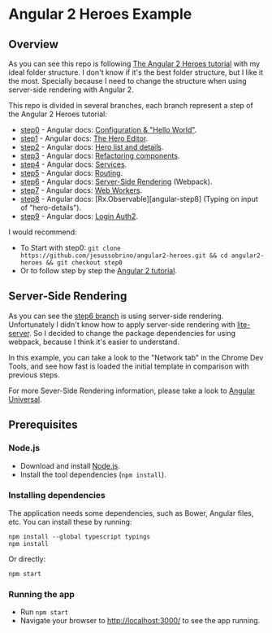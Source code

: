 # Angular 2 Heroes Example

## Overview

As you can see this repo is following [The Angular 2 Heroes tutorial][angular2-tutorial] with my ideal folder structure. I don't know if it's the best folder structure, but I like it the most. Specially because I need to change the structure when using server-side rendering with Angular 2.

This repo is divided in several branches, each branch represent a step of the Angular 2 Heroes tutorial:

- [step0][git-step0] - Angular docs: [Configuration & "Hello World"][angular-step0].
- [step1][git-step1] - Angular docs: [The Hero Editor][angular-step1].
- [step2][git-step2] - Angular docs: [Hero list and details][angular-step2].
- [step3][git-step3] - Angular docs: [Refactoring components][angular-step3].
- [step4][git-step4] - Angular docs: [Services][angular-step4].
- [step5][git-step5] - Angular docs: [Routing][angular-step5].
- [step6][git-step6] - Angular docs: [Server-Side Rendering][angular-step6] (Webpack).
- [step7][git-step7] - Angular docs: [Web Workers][angular-step7].
- [step8][git-step8] - Angular docs: [Rx.Observable][angular-step8] (Typing on input of "hero-details").
- [step9][git-step9] - Angular docs: [Login Auth2][angular-step9].

I would recommend:

- To Start with step0: `git clone https://github.com/jesussobrino/angular2-heroes.git && cd angular2-heroes && git checkout step0 `
- Or to follow step by step the [Angular 2 tutorial][angular2-tutorial].

## Server-Side Rendering

As you can see the [step6 branch][git-step6] is using server-side rendering. Unfortunately I didn't know how to apply server-side rendering with [lite-server][lite-server-issue]. So I decided to change the package dependencies for using webpack, because I think it's easier to understand.

In this example, you can take a look to the "Network tab" in the Chrome Dev Tools, and see how fast is loaded the initial template in comparison with previous steps.

For more Sever-Side Rendering information, please take a look to [Angular Universal][angular-step6].

## Prerequisites

### Node.js

- Download and install [Node.js][node-download-url].
- Install the tool dependencies (`npm install`).


### Installing dependencies

The application needs some dependencies, such as Bower, Angular files, etc.  You can install these by running:

```
npm install --global typescript typings
npm install
```

Or directly:

```
npm start
```

### Running the app

- Run `npm start`
- Navigate your browser to [http://localhost:3000/][localhost-url] to see the app running.


[node-download-url]: https://nodejs.org/en/download/
[localhost-url]: http://localhost:3000/
[lite-server-issue]: https://github.com/johnpapa/lite-server/issues/50
[angular2-tutorial]: https://angular.io/docs/ts/latest/tutorial/
[git-step0]: https://github.com/jesussobrino/angular2-heroes/tree/step0
[git-step1]: https://github.com/jesussobrino/angular2-heroes/tree/step1
[git-step2]: https://github.com/jesussobrino/angular2-heroes/tree/step2
[git-step3]: https://github.com/jesussobrino/angular2-heroes/tree/step3
[git-step4]: https://github.com/jesussobrino/angular2-heroes/tree/step4
[git-step5]: https://github.com/jesussobrino/angular2-heroes/tree/step5
[git-step6]: https://github.com/jesussobrino/angular2-heroes/tree/step6
[git-step7]: https://github.com/jesussobrino/angular2-heroes/tree/step7
[git-step8]: https://github.com/jesussobrino/angular2-heroes/tree/step8
[git-step9]: https://github.com/jesussobrino/angular2-heroes/tree/step9
[angular-step0]: https://angular.io/docs/ts/latest/quickstart.html
[angular-step1]: https://angular.io/docs/ts/latest/tutorial/toh-pt1.html
[angular-step2]: https://angular.io/docs/ts/latest/tutorial/toh-pt2.html
[angular-step3]: https://angular.io/docs/ts/latest/tutorial/toh-pt3.html
[angular-step4]: https://angular.io/docs/ts/latest/tutorial/toh-pt4.html
[angular-step5]: https://angular.io/docs/ts/latest/tutorial/toh-pt5.html
[angular-step6]: https://github.com/angular/universal
[angular-step7]: https://github.com/angular/angular/blob/master/modules/angular2/docs/web_workers/web_workers.md
[angular-step9]: https://developers.google.com/identity/sign-in/web/sign-in